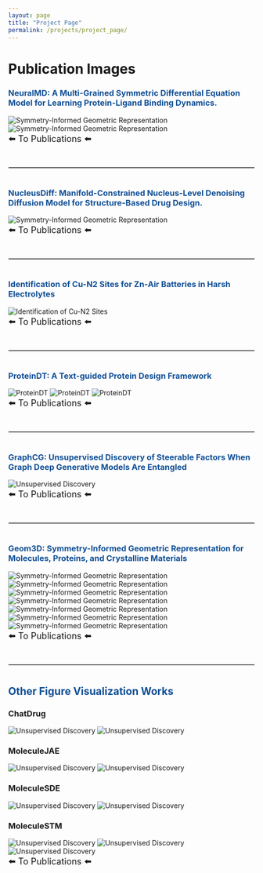 ```yaml
---
layout: page
title: "Project Page"
permalink: /projects/project_page/
---
```


<!-- Wrap the entire content in a project-container div -->
<div class="project-container">

  <h1 class="project-title">Publication Images</h1>
  <!-- Publication 6 Image Section -->
  <div id="publication6">
    <h3 style="color: #104f95;">NeuralMD: A Multi-Grained Symmetric Differential Equation Model for Learning Protein-Ligand Binding Dynamics.</h3>
    <img src="/assets/images/project_img/NeuralMD_figure2.png" alt="Symmetry-Informed Geometric Representation" style="max-width: 100%; height: auto;">
    <img src="/assets/images/project_img/NeuralMD_figure3.jpg" alt="Symmetry-Informed Geometric Representation" style="max-width: 100%; height: auto;">
  </div>
  <a href="/projects/publications/" style="font-size: 18px; text-decoration: none;">⬅️ To Publications ⬅️</a>

  <!-- Dividing Line -->
  <hr style="border: 1px solid #ccc; margin: 40px 0;">

  <!-- Publication 5 Image Section -->
  <div id="publication5">
    <h3 style="color: #104f95;">NucleusDiff: Manifold-Constrained Nucleus-Level Denoising Diffusion Model for Structure-Based Drug Design.</h3>
    <img src="/assets/images/juanjuan.gif" alt="Symmetry-Informed Geometric Representation" style="max-width: 100%; height: auto;">
  </div>
  <a href="/projects/publications/" style="font-size: 18px; text-decoration: none;">⬅️ To Publications ⬅️</a>

  <!-- Dividing Line -->
  <hr style="border: 1px solid #ccc; margin: 40px 0;">

  <!-- Publication 4 Image Section -->
  <div id="publication4">
    <h3 style="color: #104f95;">Identification of Cu-N2 Sites for Zn-Air Batteries in Harsh Electrolytes</h3>
    <img src="/assets/images/juanjuan.gif" alt="Identification of Cu-N2 Sites" style="max-width: 100%; height: auto;">
  </div>
  <a href="/projects/publications/" style="font-size: 18px; text-decoration: none;">⬅️ To Publications ⬅️</a>

  <!-- Dividing Line -->
  <hr style="border: 1px solid #ccc; margin: 40px 0;">

  <!-- Publication 3 Image Section -->
  <div id="publication3">
    <h3 style="color: #104f95;">ProteinDT: A Text-guided Protein Design Framework</h3>
    <img src="/assets/images/project_img/ProteinDT_figure1.jpg" alt="ProteinDT" style="max-width: 100%; height: auto;">
    <img src="/assets/images/project_img/ProteinDT_figure2.jpg" alt="ProteinDT" style="max-width: 100%; height: auto;">
    <img src="/assets/images/project_img/ProteinDT_figure5.jpg" alt="ProteinDT" style="max-width: 100%; height: auto;">
  </div>
  <a href="/projects/publications/" style="font-size: 18px; text-decoration: none;">⬅️ To Publications ⬅️</a>

  <!-- Dividing Line -->
  <hr style="border: 1px solid #ccc; margin: 40px 0;">

  <!-- Publication 2 Image Section -->
  <div id="publication2">
    <h3 style="color: #104f95;">GraphCG: Unsupervised Discovery of Steerable Factors When Graph Deep Generative Models Are Entangled</h3>
    <img src="/assets/images/project_img/GraphCG_figure1b.jpg" alt="Unsupervised Discovery" style="max-width: 100%; height: auto;">
  </div>
  <a href="/projects/publications/" style="font-size: 18px; text-decoration: none;">⬅️ To Publications ⬅️</a>

  <!-- Dividing Line -->
  <hr style="border: 1px solid #ccc; margin: 40px 0;">

  <!-- Publication 1 Image Section -->
  <div id="publication1">
    <h3 style="color: #104f95;">Geom3D: Symmetry-Informed Geometric Representation for Molecules, Proteins, and Crystalline Materials</h3>
    <img src="/assets/images/project_img/Geom3D_figure1.jpg" alt="Symmetry-Informed Geometric Representation" style="max-width: 100%; height: auto;">
    <img src="/assets/images/project_img/Geom3D_figure2.jpg" alt="Symmetry-Informed Geometric Representation" style="max-width: 100%; height: auto;">
    <img src="/assets/images/project_img/Geom3D_figure3a.jpg" alt="Symmetry-Informed Geometric Representation" style="max-width: 100%; height: auto;">
    <img src="/assets/images/project_img/Geom3D_figure3d.jpg" alt="Symmetry-Informed Geometric Representation" style="max-width: 100%; height: auto;">
    <img src="/assets/images/project_img/Geom3D_figure4.jpg" alt="Symmetry-Informed Geometric Representation" style="max-width: 100%; height: auto;">
    <img src="/assets/images/project_img/Geom3D_figure7.jpg" alt="Symmetry-Informed Geometric Representation" style="max-width: 100%; height: auto;">
    <img src="/assets/images/project_img/Geom3D_figure8.jpg" alt="Symmetry-Informed Geometric Representation" style="max-width: 100%; height: auto;">
  </div>
  <a href="/projects/publications/" style="font-size: 18px; text-decoration: none;">⬅️ To Publications ⬅️</a>

  <!-- Dividing Line -->
  <hr style="border: 1px solid #ccc; margin: 40px 0;">

  <!-- Other Figure Visualization -->
  <div id="others">
    <h2 style="color: #104f95;">Other Figure Visualization Works</h2>
    <h3>ChatDrug</h3>
    <img src="/assets/images/project_img/ChatDrug_figure1.jpg" alt="Unsupervised Discovery" style="max-width: 100%; height: auto;">
    <img src="/assets/images/project_img/ChatDrug_figure5.jpg" alt="Unsupervised Discovery" style="max-width: 100%; height: auto;"><br>
    <h3>MoleculeJAE</h3>
    <img src="/assets/images/project_img/MoleculeJAE_figure1.jpg" alt="Unsupervised Discovery" style="max-width: 100%; height: auto;">
    <img src="/assets/images/project_img/MoleculeJAE_figure2.jpg" alt="Unsupervised Discovery" style="max-width: 100%; height: auto;"><br>
    <h3>MoleculeSDE</h3>
    <img src="/assets/images/project_img/MoleculeSDE_figure1.jpg" alt="Unsupervised Discovery" style="max-width: 100%; height: auto;">
    <img src="/assets/images/project_img/MoleculeSDE_figure2.jpg" alt="Unsupervised Discovery" style="max-width: 100%; height: auto;"><br>
    <h3>MoleculeSTM</h3>
    <img src="/assets/images/project_img/MoleculeSTM_figure1.jpg" alt="Unsupervised Discovery" style="max-width: 100%; height: auto;">
    <img src="/assets/images/project_img/MoleculeSTM_figure3.jpg" alt="Unsupervised Discovery" style="max-width: 100%; height: auto;">
    <img src="/assets/images/project_img/MoleculeSTM_figure8.jpg" alt="Unsupervised Discovery" style="max-width: 100%; height: auto;"><br>
  </div>
  <a href="/projects/publications/" style="font-size: 18px; text-decoration: none;">⬅️ To Publications ⬅️</a>

  <!-- Continue for other publications... -->

</div>